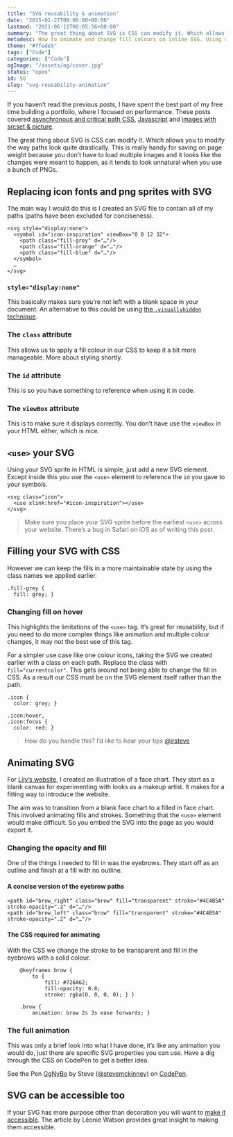 ```yaml
---
title: "SVG reusability & animation"
date: "2015-01-27T08:00:00+00:00"
lastmod: "2021-06-11T06:05:56+00:00"
summary: "The great thing about SVG is CSS can modify it. Which allows you to modify the way paths look quite drastically. This is really handy for saving on page weight because you don’t have to load multiple images and it looks like it was meant to happen."
metadesc: How to animate and change fill colours on inline SVG. Using currentcolor and groups we can animate and manipulate SVG unlike any other image type."
theme: "#ffede5"
tags: ["Code"]
categories: ["Code"]
ogImage: "/assets/og/cover.jpg"
status: "open"
id: 58
slug: "svg-reusability-animation"
---
```


If you haven’t read the previous posts, I have spent the best part of my free time building a portfolio, where I focused on performance. These posts covered [asynchronous and critical path CSS](http://iamsteve.me/blog/entry/critical-asynchronous-css), [Javascript](http://iamsteve.me/blog/entry/javascript-without-jquery) and [images with srcset & picture](http://iamsteve.me/blog/entry/images-with-srcset-picture).

The great thing about SVG is CSS can modify it. Which allows you to modify the way paths look quite drastically. This is really handy for saving on page weight because you don’t have to load multiple images and it looks like the changes were meant to happen, as it tends to look unnatural when you use a bunch of PNGs.

## Replacing icon fonts and png sprites with SVG
The main way I would do this is I created an SVG file to contain all of my paths (paths have been excluded for conciseness).

```.language-markup
<svg style="display:none">
  <symbol id="icon-inspiration" viewBox="0 0 12 32">
    <path class="fill-grey" d="…"/>
    <path class="fill-orange" d="…"/>
    <path class="fill-blue" d="…"/>
  </symbol>
  …
</svg>
```

### `style="display:none"` 
This basically makes sure you’re not left with a blank space in your document. An alternative to this could be using [the `.visuallyhidden` technique](http://a11yproject.com/posts/how-to-hide-content/).

### The `class` attribute
This allows us to apply a fill colour in our CSS to keep it a bit more manageable. More about styling shortly.

### The `id` attribute
This is so you have something to reference when using it in code.

### The `viewBox` attribute
This is to make sure it displays correctly. You don’t have use the `viewBox` in your HTML either, which is nice.

## `<use>` your SVG
Using your SVG sprite in HTML is simple, just add a new SVG element. Except inside this you use the `<use>` element to reference the `id` you gave to your symbols.

```.language-markup
<svg class="icon">
  <use xlink:href="#icon-inspiration"></use>
</svg>
```

> Make sure you place your SVG sprite before the earliest `<use>` across your website. There’s a bug in Safari on iOS as of writing this post.

## Filling your SVG with CSS
However we can keep the fills in a more maintainable state by using the class names we applied earlier.

```.language-css
.fill-grey {
  fill: grey; }
```

### Changing fill on hover
This highlights the limitations of the `<use>` tag. It’s great for reusability, but if you need to do more complex things like animation and multiple colour changes, it may not the best use of this tag.

For a simpler use case like one colour icons, taking the SVG we created earlier with a class on each path. Replace the class with `fill="currentcolor"`. This gets around not being able to change the fill in CSS. As a result our CSS must be on the SVG element itself rather than the path.

```.language-css
.icon {
  color: grey; }

.icon:hover,
.icon:focus {
  color: red; }
```

> How do you handle this? I’d like to hear your tips [@irsteve](http://twitter.com/irsteve)

## Animating SVG
For [Lily’s website](http://lilyjavanda.com), I created an illustration of a face chart. They start as a blank canvas for experimenting with looks as a makeup artist. It makes for a fitting way to introduce the website.

The aim was to transition from a blank face chart to a filled in face chart. This involved animating fills and strokes. Something that the `<use>` element would make difficult. So you embed the SVG into the page as you would export it.

### Changing the opacity and fill
One of the things I needed to fill in was the eyebrows. They start off as an outline and finish at a fill with no outline.

#### A concise version of the eyebrow paths
```.language-css
<path id="brow_right" class="brow" fill="transparent" stroke="#4C4B5A" stroke-opacity=".2" d="…"/>
<path id="brow_left" class="brow" fill="transparent" stroke="#4C4B5A" stroke-opacity=".2" d="…"/>
```

#### The CSS required for animating
With the CSS we change the stroke to be transparent and fill in the eyebrows with a solid colour.

```.language-css
    @keyframes brow {
        to {
            fill: #726A62;
            fill-opacity: 0.8;
            stroke: rgba(0, 0, 0, 0); } }

    .brow {
        animation: brow 2s 3s ease forwards; }
```

### The full animation
This was only a brief look into what I have done, it’s like any animation you would do, just there are specific SVG properties you can use. Have a dig through the CSS on CodePen to get a better idea.

<p data-height="480" data-theme-id="13022" data-slug-hash="GgNyBo" data-default-tab="result" data-user="stevemckinney" class='codepen'>See the Pen <a href='http://codepen.io/stevemckinney/pen/GgNyBo/'>GgNyBo</a> by Steve (<a href='http://codepen.io/stevemckinney'>@stevemckinney</a>) on <a href='http://codepen.io'>CodePen</a>.</p>
<script async src="//assets.codepen.io/assets/embed/ei.js"></script>

## SVG can be accessible too
If your SVG has more purpose other than decoration you will want to [make it accessible](http://www.sitepoint.com/tips-accessible-svg/). The article by Léonie Watson provides great insight to making them accessible.